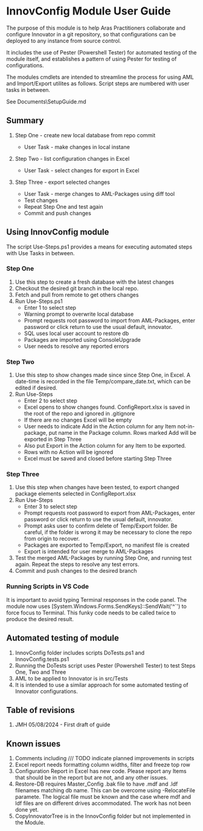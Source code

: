# InnovConfig Module User Guide

The purpose of this module is to help Aras Practitioners collaborate and configure Innovator in a git repository, so that configurations can be deployed to any instance from source control.

It includes the use of Pester (Powershell Tester) for automated testing of the module itself, and establishes a pattern of using Pester for testing of configurations.

The modules cmdlets are intended to streamline the process for using AML and Import/Export utilites as follows. Script steps are numbered with user tasks in between.

See Documents\SetupGuide.md

## Summary

1. Step One - create new local database from repo commit
    - User Task - make changes in local instane

1. Step Two - list configuration changes in Excel
    - User Task - select changes for export in Excel

1. Step Three - export selected changes
    - User Task - merge changes to AML-Packages using diff tool
    - Test changes
    - Repeat Step One and test again
    - Commit and push changes

## Using InnovConfig module

The script Use-Steps.ps1 provides a means for executing automated steps with Use Tasks in between.

### Step One

1. Use this step to create a fresh database with the latest changes
1. Checkout the desired git branch in the local repo.
1. Fetch and pull from remote to get others changes
1. Run Use-Steps.ps1
    - Enter 1 to select step
    - Warning prompt to overwrite local database
    - Prompt requests root password to import from AML-Packages, enter password or click return to use the usual default, innovator.
    - SQL uses local user account to restore db
    - Packages are imported using ConsoleUpgrade
    - User needs to resolve any reported errors

### Step Two

1. Use this step to show changes made since since Step One, in Excel. A date-time is recorded in the file Temp/compare_date.txt, which can be edited if desired.
1. Run Use-Steps
    - Enter 2 to select step
    - Excel opens to show changes found. ConfigReport.xlsx is saved in the root of the repo and ignored in .gitignore
    - If there are no changes Excel will be empty
    - User needs to indicate Add in the Action column for any Item not-in-package, put name in the Package column. Rows marked Add will be exported in Step Three
    - Also put Export in the Action column for any Item to be exported.
    - Rows with no Action will be ignored
    - Excel must be saved and closed before starting Step Three

### Step Three

1. Use this step when changes have been tested, to export changed package elements selected in ConfigReport.xlsx
1. Run Use-Steps
    - Enter 3 to select step
    - Prompt requests root password to export from AML-Packages, enter password or click return to use the usual default, innovator.
    - Prompt asks user to confirm delete of Temp/Export folder. Be careful, if the folder is wrong it may be necessary to clone the repo from origin to recover.
    - Packages are exported to Temp/Export, no manifest file is created
    - Export is intended for user merge to AML-Packages
1. Test the merged AML-Packages by running Step One, and running test again. Repeat the steps to resolve any test errors.
1. Commit and push changes to the desired branch

### Running Scripts in VS Code

It is important to avoid typing Terminal responses in the code panel.
The module now uses [System.Windows.Forms.SendKeys]::SendWait('^`')
to force focus to Terminal. This funky code needs to be called twice to produce the desired result.

## Automated testing of module

1. InnovConfig folder includes scripts DoTests.ps1 and InnovConfig.tests.ps1
1. Running the DoTests script uses Pester (Powershell Tester) to test Steps One, Two and Three
1. AML to be applied to Innovator is in src/Tests
1. It is intended to use a similar approach for some automated testing of Innovator configurations.

## Table of revisions

1. JMH 05/08/2024 - First draft of guide

## Known issues

1. Comments including /// TODO indicate planned improvements in scripts
1. Excel report needs formatting column widths, filter and freeze top row
1. Configuration Report in Excel has new code. Please report any Items that should be in the report but are not, and any other issues.
1. Restore-DB requires Master_Config .bak file to have .mdf and .ldf filenames matching db name. This can be overcome using -RelocateFile paramete. The logical file must be known and the case where mdf and ldf files are on different drives accommodated. The work has not been done yet.
1. CopyInnovatorTree is in the InnovConfig folder but not implemented in the Module.